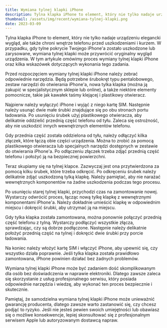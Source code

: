 ```yaml
---
title: Wymiana tylnej klapki iPhone
description: Tylna klapka iPhone to element, który nie tylko nadaje urządzeniu elegancki wygląd, ale także chroni wnętrze telefonu przed uszkodzeniami i kurzem. W przypadku, gdy tylne pokrycie Twojego iPhone'a zostało uszkodzone lub zarysowane, wymiana tylnej klapki może przywrócić oryginalny wygląd urządzenia.
thumbnail: /assets/img/recent/wymiana-tylnej-klapki.png
date: 2023-03-09
---
```


Tylna klapka iPhone to element, który nie tylko nadaje urządzeniu elegancki wygląd, ale także chroni wnętrze telefonu przed uszkodzeniami i kurzem. W przypadku, gdy tylne pokrycie Twojego iPhone'a zostało uszkodzone lub zarysowane, wymiana tylnej klapki może przywrócić oryginalny wygląd urządzenia. W tym artykule omówimy proces wymiany tylnej klapki iPhone oraz kilka wskazówek dotyczących wykonania tego zadania.

Przed rozpoczęciem wymiany tylnej klapki iPhone należy zebrać odpowiednie narzędzia. Będą potrzebne śrubokręt typu pentalobowego, zestaw narzędzi do otwierania iPhone'a, nowa tylka klapka (można ją zakupić w specjalistycznym sklepie lub online), a także niektóre elementy pomocnicze, takie jak kawałek taśmy klejącej i plastikowy otwieracz.

Najpierw należy wyłączyć iPhone i wyjąć z niego kartę SIM. Następnie należy usunąć dwie małe śrubki znajdujące się po obu stronach portu ładowania. Po usunięciu śrubek użyj plastikowego otwieracza, aby delikatnie oddzielić przednią część telefonu od tyłu. Zaleca się ostrożność, aby nie uszkodzić innych wewnętrznych elementów telefonu.

Gdy przednia część została oddzielona od tyłu, należy odłączyć kilka złączek, które łączą obie części urządzenia. Można to zrobić za pomocą plastikowego otwieracza lub specjalnych narzędzi dostępnych w zestawie do otwierania iPhone'a. Po odłączeniu złączek trzeba zdjąć przednią część telefonu i położyć ją na bezpiecznej powierzchni.

Teraz skupiamy się na tylnej klapce. Zazwyczaj jest ona przytwierdzona za pomocą kilku śrubek, które trzeba odkręcić. Po odkręceniu śrubek należy delikatnie zdjąć uszkodzoną tylką klapkę. Należy pamiętać, aby nie narażać wewnętrznych komponentów na żadne uszkodzenia podczas tego procesu.

Po usunięciu starej tylnej klapki, przychodzi czas na zamontowanie nowej. Wystarczy odwrócić proces, łącząc nową tylkę klapkę z wewnętrznymi komponentami iPhone'a. Należy dokładnie umieścić klapkę w odpowiednim miejscu i dokręcić śrubki, aby utrzymać ją na miejscu.

Gdy tylka klapka została zamontowana, można ponownie połączyć przednią część telefonu z tylną. Wystarczy podłączyć wszystkie złącza, sprawdzając, czy są dobrze podłączone. Następnie należy delikatnie położyć przednią część na tylnej i dokręcić dwie śrubki przy porcie ładowania.

Na koniec należy włożyć kartę SIM i włączyć iPhone, aby upewnić się, czy wszystko działa poprawnie. Jeśli tylka klapka została prawidłowo zamontowana, iPhone powinien działać bez żadnych problemów.

Wymiana tylnej klapki iPhone może być zadaniem dość skomplikowanym dla osób bez doświadczenia w naprawie elektroniki. Dlatego zawsze zaleca się skorzystanie z usług profesjonalnego serwisu, który posiada odpowiednie narzędzia i wiedzę, aby wykonać ten proces bezpiecznie i skutecznie.

Pamiętaj, że samodzielna wymiana tylnej klapki iPhone może unieważnić gwarancję producenta, dlatego zawsze warto zastanowić się, czy chcesz podjąć to ryzyko. Jeśli nie jesteś pewien swoich umiejętności lub obawiasz się o możliwe konsekwencje, lepiej skonsultować się z profesjonalnym serwisem Apple lub autoryzowanym dostawcą napraw.